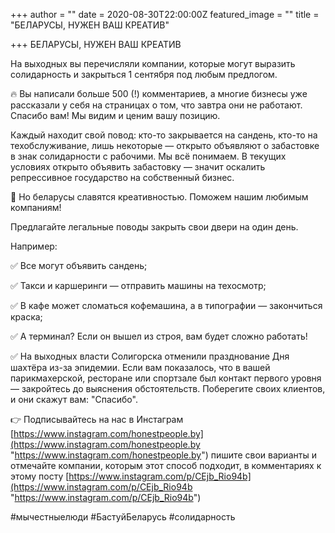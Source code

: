 +++
author = ""
date = 2020-08-30T22:00:00Z
featured_image = ""
title = "БЕЛАРУСЫ, НУЖЕН ВАШ КРЕАТИВ"

+++
БЕЛАРУСЫ, НУЖЕН ВАШ КРЕАТИВ

На выходных вы перечисляли компании, которые могут выразить солидарность и закрыться 1 сентября под любым предлогом.

🔥 Вы написали больше 500 (!) комментариев, а многие бизнесы уже рассказали у себя на страницах о том, что завтра они не работают. Спасибо вам! Мы видим и ценим вашу позицию.

Каждый находит свой повод: кто-то закрывается на сандень, кто-то на техобслуживание, лишь некоторые — открыто объявляют о забастовке в знак солидарности с рабочими. Мы всё понимаем. В текущих условиях открыто объявить забастовку — значит оскалить репрессивное государство на собственный бизнес.

🧠 Но беларусы славятся креативностью. Поможем нашим любимым компаниям!

Предлагайте легальные поводы закрыть свои двери на один день.

Например:

✅ Все могут объявить сандень;

✅ Такси и каршеринги — отправить машины на техосмотр;

✅ В кафе может сломаться кофемашина, а в типографии — закончиться краска;

✅ А терминал? Если он вышел из строя, вам будет сложно работать!

✅ На выходных власти Солигорска отменили празднование Дня шахтёра из-за эпидемии. Если вам показалось, что в вашей парикмахерской, ресторане или спортзале был контакт первого уровня — закройтесь до выяснения обстоятельств. Поберегите своих клиентов, и они скажут вам: "Спасибо".

👉 Подписывайтесь на нас в Инстаграм [https://www.instagram.com/honestpeople.by](https://www.instagram.com/honestpeople.by "https://www.instagram.com/honestpeople.by") пишите свои варианты и отмечайте компании, которым этот способ подходит, в комментариях к этому посту [https://www.instagram.com/p/CEjb_Rio94b](https://www.instagram.com/p/CEjb_Rio94b "https://www.instagram.com/p/CEjb_Rio94b")

\#мычестныелюди #БастуйБеларусь #солидарность